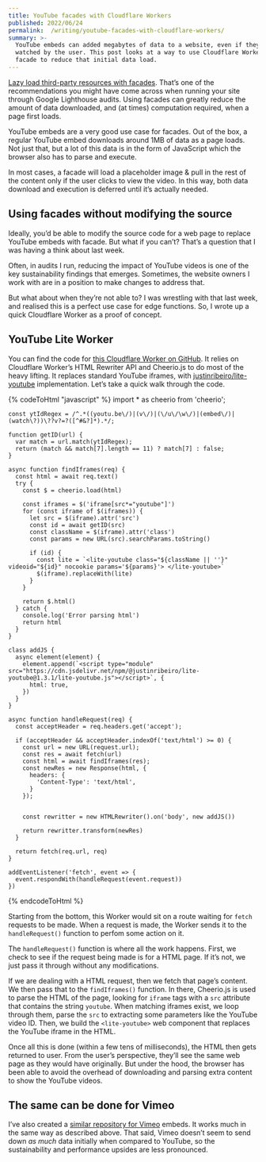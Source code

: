 ```yaml
---
title: YouTube facades with Cloudflare Workers
published: 2022/06/24
permalink:  /writing/youtube-facades-with-cloudflare-workers/
summary: >-
  YouTube embeds can added megabytes of data to a website, even if they are not
  watched by the user. This post looks at a way to use Cloudflare Workers plus a
  facade to reduce that initial data load.
---
```


[Lazy load third-party resources with facades](https://web.dev/third-party-facades/). That’s one of the recommendations you might have come across when running your site through Google Lighthouse audits. Using facades can greatly reduce the amount of data downloaded, and (at times) computation required, when a page first loads.

YouTube embeds are a very good use case for facades. Out of the box, a regular YouTube embed downloads around 1MB of data as a page loads. Not just that, but a lot of this data is in the form of JavaScript which the browser also has to parse and execute.

In most cases, a facade will load a placeholder image & pull in the rest of the content only if the user clicks to view the video. In this way, both data download and execution is deferred until it’s actually needed.

## Using facades without modifying the source

Ideally, you’d be able to modify the source code for a web page to replace YouTube embeds with facade. But what if you can’t? That’s a question that I was having a think about last week.

Often, in audits I run, reducing the impact of YouTube videos is one of the key sustainability findings that emerges. Sometimes, the website owners I work with are in a position to make changes to address that.

But what about when they’re not able to? I was wrestling with that last week, and realised this is a perfect use case for edge functions. So, I wrote up a quick Cloudflare Worker as a proof of concept.

## YouTube Lite Worker

You can find the code for [this Cloudflare Worker on GitHub](https://github.com/fershad/yt-lite-worker). It relies on Cloudflare Worker’s HTML Rewriter API and Cheerio.js to do most of the heavy lifting. It replaces standard YouTube iframes, with [justinribeiro/lite-youtube](https://github.com/justinribeiro/lite-youtube) implementation. Let’s take a quick walk through the code.

<!-- markdownlint-disable -->
{% codeToHtml "javascript" %}
    import * as cheerio from 'cheerio';

    const ytIdRegex = /^.*((youtu.be\/)|(v\/)|(\/u\/\w\/)|(embed\/)|(watch\?))\??v?=?([^#&?]*).*/;

    function getID(url) {
      var match = url.match(ytIdRegex);
      return (match && match[7].length == 11) ? match[7] : false;
    }

    async function findIframes(req) {
      const html = await req.text()
      try {
        const $ = cheerio.load(html)

        const iframes = $('iframe[src*="youtube"]')
        for (const iframe of $(iframes)) {
          let src = $(iframe).attr('src')
          const id = await getID(src)
          const className = $(iframe).attr('class')
          const params = new URL(src).searchParams.toString()

          if (id) {
            const lite = `<lite-youtube class="${className || ''}" videoid="${id}" nocookie params='${params}'> </lite-youtube>`
            $(iframe).replaceWith(lite)
          }
        }

        return $.html()
      } catch {
        console.log('Error parsing html')
        return html
      }
    }

    class addJS {
      async element(element) {
        element.append(`<script type="module" src="https://cdn.jsdelivr.net/npm/@justinribeiro/lite-youtube@1.3.1/lite-youtube.js"></script>`, {
          html: true,
        })
      }
    }

    async function handleRequest(req) {
      const acceptHeader = req.headers.get('accept');

      if (acceptHeader && acceptHeader.indexOf('text/html') >= 0) {
        const url = new URL(request.url);
        const res = await fetch(url)
        const html = await findIframes(res);
        const newRes = new Response(html, {
          headers: {
            'Content-Type': 'text/html',
          }
        });


        const rewritter = new HTMLRewriter().on('body', new addJS())

        return rewritter.transform(newRes)
      }

      return fetch(req.url, req)
    }

    addEventListener('fetch', event => {
      event.respondWith(handleRequest(event.request))
    })
{% endcodeToHtml %}
<!-- markdownlint-enable -->

Starting from the bottom, this Worker would sit on a route waiting for `fetch` requests to be made. When a request is made, the Worker sends it to the `handleRequest()` function to perfom some action on it.

The `handleRequest()` function is where all the work happens. First, we check to see if the request being made is for a HTML page. If it’s not, we just pass it through without any modifications.

If we are dealing with a HTML request, then we fetch that page’s content. We then pass that to the `findIframes()` function. In there, Cheerio.js is used to parse the HTML of the page, looking for `iframe` tags with a `src` attribute that contains the string `youtube`. When matching iframes exist, we loop through them, parse the `src` to extracting some parameters like the YouTube video ID. Then, we build the `<lite-youtube>` web component that replaces the YouTube iframe in the HTML.

Once all this is done (within a few tens of milliseconds), the HTML then gets returned to user. From the user’s perspective, they’ll see the same web page as they would have originally. But under the hood, the browser has been able to avoid the overhead of downloading and parsing extra content to show the YouTube videos.

## The same can be done for Vimeo

I’ve also created a [similar repository for Vimeo](https://github.com/fershad/vimeo-lite-worker) embeds. It works much in the same way as described above. That said, Vimeo doesn’t seem to send down _as much_ data initially when compared to YouTube, so the sustainability and performance upsides are less pronounced.
